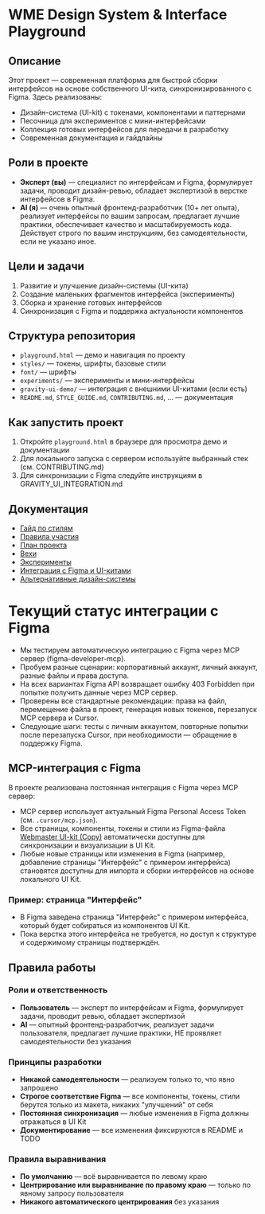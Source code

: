 # WME Design System & Interface Playground

## Описание

Этот проект — современная платформа для быстрой сборки интерфейсов на основе собственного UI-кита, синхронизированного с Figma. Здесь реализованы:
- Дизайн-система (UI-kit) с токенами, компонентами и паттернами
- Песочница для экспериментов с мини-интерфейсами
- Коллекция готовых интерфейсов для передачи в разработку
- Современная документация и гайдлайны

## Роли в проекте
- **Эксперт (вы)** — специалист по интерфейсам и Figma, формулирует задачи, проводит дизайн-ревью, обладает экспертизой в верстке интерфейсов в Figma.
- **AI (я)** — очень опытный фронтенд-разработчик (10+ лет опыта), реализует интерфейсы по вашим запросам, предлагает лучшие практики, обеспечивает качество и масштабируемость кода. Действует строго по вашим инструкциям, без самодеятельности, если не указано иное.

## Цели и задачи
1. Развитие и улучшение дизайн-системы (UI-кита)
2. Создание маленьких фрагментов интерфейса (эксперименты)
3. Сборка и хранение готовых интерфейсов
4. Синхронизация с Figma и поддержка актуальности компонентов

## Структура репозитория
- `playground.html` — демо и навигация по проекту
- `styles/` — токены, шрифты, базовые стили
- `font/` — шрифты
- `experiments/` — эксперименты и мини-интерфейсы
- `gravity-ui-demo/` — интеграция с внешними UI-китами (если есть)
- `README.md`, `STYLE_GUIDE.md`, `CONTRIBUTING.md`, ... — документация

## Как запустить проект
1. Откройте `playground.html` в браузере для просмотра демо и документации
2. Для локального запуска с сервером используйте выбранный стек (см. CONTRIBUTING.md)
3. Для синхронизации с Figma следуйте инструкциям в GRAVITY_UI_INTEGRATION.md

## Документация
- [Гайд по стилям](STYLE_GUIDE.md)
- [Правила участия](CONTRIBUTING.md)
- [План проекта](PROJECT_PLAN.md)
- [Вехи](MILESTONES.md)
- [Эксперименты](EXPERIMENTS.md)
- [Интеграция с Figma и UI-китами](GRAVITY_UI_INTEGRATION.md)
- [Альтернативные дизайн-системы](ALT_DESIGN_SYSTEMS.md) 

# Текущий статус интеграции с Figma

- Мы тестируем автоматическую интеграцию с Figma через MCP сервер (figma-developer-mcp).
- Пробуем разные сценарии: корпоративный аккаунт, личный аккаунт, разные файлы и права доступа.
- На всех вариантах Figma API возвращает ошибку 403 Forbidden при попытке получить данные через MCP сервер.
- Проверены все стандартные рекомендации: права на файл, перемещение файла в проект, генерация новых токенов, перезапуск MCP сервера и Cursor.
- Следующие шаги: тесты с личным аккаунтом, повторные попытки после перезапуска Cursor, при необходимости — обращение в поддержку Figma. 

## MCP-интеграция с Figma

В проекте реализована постоянная интеграция с Figma через MCP сервер:
- MCP сервер использует актуальный Figma Personal Access Token (см. `.cursor/mcp.json`).
- Все страницы, компоненты, токены и стили из Figma-файла [Webmaster UI-kit (Copy)](https://www.figma.com/design/EYBiZeGKpH72yhCMKL9QwX/Webmaster-UI-kit--Copy-?node-id=0-1) автоматически доступны для синхронизации и визуализации в UI Kit.
- Любые новые страницы или изменения в Figma (например, добавление страницы "Интерфейс" с примером интерфейса) становятся доступны для импорта и сборки интерфейсов на основе локального UI Kit.

### Пример: страница "Интерфейс"
- В Figma заведена страница "Интерфейс" с примером интерфейса, который будет собираться из компонентов UI Kit.
- Пока верстка этого интерфейса не требуется, но доступ к структуре и содержимому страницы подтверждён. 

## Правила работы

### Роли и ответственность
- **Пользователь** — эксперт по интерфейсам и Figma, формулирует задачи, проводит ревью, обладает экспертизой
- **AI** — опытный фронтенд-разработчик, реализует задачи пользователя, предлагает лучшие практики, НЕ проявляет самодеятельности без указания

### Принципы разработки
- **Никакой самодеятельности** — реализуем только то, что явно запрошено
- **Строгое соответствие Figma** — все компоненты, токены, стили берутся только из макета, никаких "улучшений" от себя
- **Постоянная синхронизация** — любые изменения в Figma должны отражаться в UI Kit
- **Документирование** — все изменения фиксируются в README и TODO

### Правила выравнивания
- **По умолчанию** — всё выравнивается по левому краю
- **Центрирование или выравнивание по правому краю** — только по явному запросу пользователя
- **Никакого автоматического центрирования** без указания 